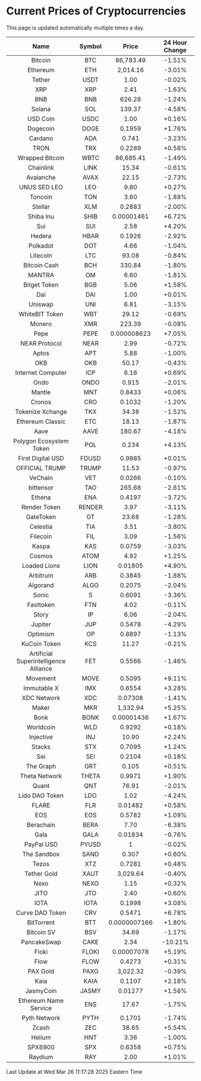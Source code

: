 # Current Prices of Cryptocurrencies
This page is updated automatically multiple times a day.

| Name | Symbol | Price | 24 Hour Change |
| :---: |:---:| :---: | :---: |
| Bitcoin | BTC | 86,783.49 | -1.51% |
| Ethereum | ETH | 2,014.16 | -3.01% |
| Tether | USDT | 1.00 | -0.02% |
| XRP | XRP | 2.41 | -1.63% |
| BNB | BNB | 626.28 | -1.24% |
| Solana | SOL | 139.37 | -4.58% |
| USD Coin | USDC | 1.00 | +0.16% |
| Dogecoin | DOGE | 0.1959 | +1.76% |
| Cardano | ADA | 0.741 | -3.23% |
| TRON | TRX | 0.2289 | +0.58% |
| Wrapped Bitcoin | WBTC | 86,685.41 | -1.49% |
| Chainlink | LINK | 15.34 | -0.61% |
| Avalanche | AVAX | 22.15 | -2.73% |
| UNUS SED LEO | LEO | 9.80 | +0.27% |
| Toncoin | TON | 3.60 | -1.88% |
| Stellar | XLM | 0.2883 | -2.00% |
| Shiba Inu | SHIB | 0.00001461 | +6.72% |
| Sui | SUI | 2.58 | +4.20% |
| Hedera | HBAR | 0.1926 | -2.92% |
| Polkadot | DOT | 4.66 | -1.04% |
| Litecoin | LTC | 93.08 | -0.84% |
| Bitcoin Cash | BCH | 330.84 | -1.80% |
| MANTRA | OM | 6.60 | -1.81% |
| Bitget Token | BGB | 5.06 | +1.58% |
| Dai | DAI | 1.00 | +0.01% |
| Uniswap | UNI | 6.81 | -3.15% |
| WhiteBIT Token | WBT | 29.12 | -0.69% |
| Monero | XMR | 223.39 | -0.08% |
| Pepe | PEPE | 0.000008623 | +7.05% |
| NEAR Protocol | NEAR | 2.99 | -0.72% |
| Aptos | APT | 5.88 | -1.00% |
| OKB | OKB | 50.17 | -0.43% |
| Internet Computer | ICP | 6.16 | +0.69% |
| Ondo | ONDO | 0.915 | -2.01% |
| Mantle | MNT | 0.8433 | +0.06% |
| Cronos | CRO | 0.1032 | -1.20% |
| Tokenize Xchange | TKX | 34.38 | -1.52% |
| Ethereum Classic | ETC | 18.13 | -1.87% |
| Aave | AAVE | 180.67 | -4.18% |
| Polygon Ecosystem Token | POL | 0.234 | +4.13% |
| First Digital USD | FDUSD | 0.9985 | +0.01% |
| OFFICIAL TRUMP | TRUMP | 11.53 | -0.97% |
| VeChain | VET | 0.0266 | -0.10% |
| bittensor | TAO | 265.68 | -2.61% |
| Ethena | ENA | 0.4197 | -3.72% |
| Render Token | RENDER | 3.97 | -3.11% |
| GateToken | GT | 23.68 | -1.28% |
| Celestia | TIA | 3.51 | -3.80% |
| Filecoin | FIL | 3.09 | -1.56% |
| Kaspa | KAS | 0.0759 | -3.03% |
| Cosmos | ATOM | 4.92 | +1.25% |
| Loaded Lions | LION | 0.01805 | +4.90% |
| Arbitrum | ARB | 0.3845 | -1.88% |
| Algorand | ALGO | 0.2075 | -2.04% |
| Sonic | S | 0.6091 | -3.36% |
| Fasttoken | FTN | 4.02 | -0.11% |
| Story | IP | 6.06 | -2.04% |
| Jupiter | JUP | 0.5478 | -4.29% |
| Optimism | OP | 0.8897 | -1.13% |
| KuCoin Token | KCS | 11.27 | -0.21% |
| Artificial Superintelligence Alliance | FET | 0.5566 | -1.46% |
| Movement | MOVE | 0.5095 | +9.11% |
| Immutable X | IMX | 0.6554 | +3.28% |
| XDC Network | XDC | 0.07308 | -1.41% |
| Maker | MKR | 1,332.94 | +5.25% |
| Bonk | BONK | 0.00001436 | +1.67% |
| Worldcoin | WLD | 0.9292 | +0.18% |
| Injective | INJ | 10.90 | +2.24% |
| Stacks | STX | 0.7095 | +1.24% |
| Sei | SEI | 0.2104 | +0.18% |
| The Graph | GRT | 0.105 | +0.51% |
| Theta Network | THETA | 0.9971 | +1.90% |
| Quant | QNT | 76.91 | -2.01% |
| Lido DAO Token | LDO | 1.02 | -4.24% |
| FLARE | FLR | 0.01482 | +0.58% |
| EOS | EOS | 0.5782 | +1.09% |
| Berachain | BERA | 7.70 | -6.38% |
| Gala | GALA | 0.01834 | -0.76% |
| PayPal USD | PYUSD | 1 | -0.02% |
| The Sandbox | SAND | 0.307 | +0.60% |
| Tezos | XTZ | 0.7281 | +0.48% |
| Tether Gold | XAUT | 3,029.64 | -0.40% |
| Nexo | NEXO | 1.15 | +0.32% |
| JITO | JTO | 2.40 | +0.60% |
| IOTA | IOTA | 0.1998 | +3.08% |
| Curve DAO Token | CRV | 0.5471 | +6.78% |
| BitTorrent | BTT | 0.0000007166 | +1.80% |
| Bitcoin SV | BSV | 34.69 | -1.17% |
| PancakeSwap | CAKE | 2.34 | -10.21% |
| Floki | FLOKI | 0.00007078 | +5.19% |
| Flow | FLOW | 0.4273 | +0.31% |
| PAX Gold | PAXG | 3,022.32 | -0.39% |
| Kaia | KAIA | 0.1107 | +2.18% |
| JasmyCoin | JASMY | 0.01277 | +1.58% |
| Ethereum Name Service | ENS | 17.67 | -1.75% |
| Pyth Network | PYTH | 0.1701 | -1.74% |
| Zcash | ZEC | 38.65 | +5.54% |
| Helium | HNT | 3.36 | -1.00% |
| SPX6900 | SPX | 0.6358 | +0.75% |
| Raydium | RAY | 2.00 | +1.01% |

Last Update at Wed Mar 26 11:17:28 2025 Eastern Time